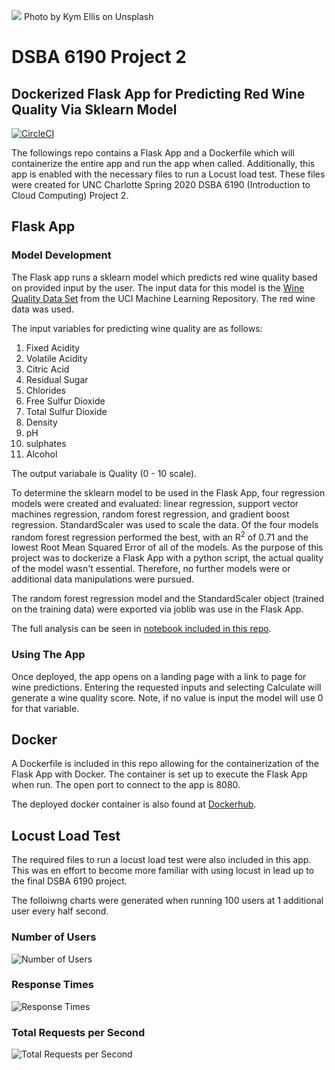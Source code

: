 ![](https://github.com/canfielder/DSBA-6190_Proj2/blob/master/static/kym-ellis-aF1NPSnDQLw-unsplash.jpg)
Photo by Kym Ellis on Unsplash

# DSBA 6190 Project 2
## Dockerized Flask App for Predicting Red Wine Quality Via Sklearn Model
[![CircleCI](https://circleci.com/gh/canfielder/DSBA-6190_Proj2.svg?style=svg)](https://circleci.com/gh/canfielder/DSBA-6190_Proj2)

The followings repo contains a Flask App and a Dockerfile which will containerize the entire app and run the app when called. Additionally, this app is enabled with the necessary files to run a Locust load test. These files were created for UNC Charlotte Spring 2020 DSBA 6190 (Introduction to Cloud Computing) Project 2.

## Flask App
### Model Development
The Flask app runs a sklearn model which predicts red wine quality based on provided input by the user. The input data for this model is the [Wine Quality Data Set](https://archive.ics.uci.edu/ml/datasets/Wine+Quality) from the UCI Machine Learning Repository. The red wine data was used.

The input variables for predicting wine quality are as follows:
1. Fixed Acidity
2. Volatile Acidity
3. Citric Acid
4. Residual Sugar
5. Chlorides
6. Free Sulfur Dioxide
7. Total Sulfur Dioxide
8. Density
9. pH
10. sulphates
11. Alcohol

The output variabale is Quality (0 - 10 scale). 

To determine the sklearn model to be used in the Flask App, four regression models were created and evaluated: linear regression, support vector machines regression, random forest regression, and gradient boost regression. StandardScaler was used to scale the data. Of the four models random forest regression performed the best, with an R<sup>2</sup> of 0.71 and the lowest Root Mean Squared Error of all of the models. As the purpose of this project was to dockerize a Flask App with a python script, the actual quality of the model wasn't essential. Therefore, no further models were or additional data manipulations were pursued. 

The random forest regression model and the StandardScaler object (trained on the training data) were exported via joblib was use in the Flask App. 

The full analysis can be seen in [notebook included in this repo](https://github.com/canfielder/DSBA-6190_Proj2/tree/master/wine_predict).

### Using The App
Once deployed, the app opens on a landing page with a link to page for wine predictions. Entering the requested inputs and selecting Calculate will generate a wine quality score. Note, if no value is input the model will use 0 for that variable.

<Show Picture of Results>

## Docker
A Dockerfile is included in this repo allowing for the containerization of the Flask App with Docker. The container is set up to execute the Flask App when run. The open port to connect to the app is 8080.

The deployed docker container is also found at [Dockerhub](https://hub.docker.com/repository/docker/canfielder/dsba-6190_proj2_docker). 

## Locust Load Test
The required files to run a locust load test were also included in this app. This was en effort to become more familiar with using locust in lead up to the final DSBA 6190 project. 

The folloiwng charts were generated when running 100 users at 1 additional user every half second.

### Number of Users
![Number of Users](https://github.com/canfielder/DSBA-6190_Proj2/blob/master/static/number_of_users_1581880283.png)

### Response Times
![Response Times](https://github.com/canfielder/DSBA-6190_Proj2/blob/master/static/response_times_(ms)_1581880283.png)

### Total Requests per Second
![Total Requests per Second ](https://github.com/canfielder/DSBA-6190_Proj2/blob/master/static/total_requests_per_second_1581880283.png)
